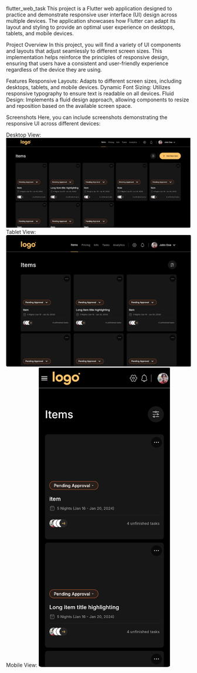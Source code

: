 flutter_web_task
This project is a Flutter web application designed to practice and demonstrate responsive user interface (UI) design across multiple devices. The application showcases how Flutter can adapt its layout and styling to provide an optimal user experience on desktops, tablets, and mobile devices.

Project Overview
In this project, you will find a variety of UI components and layouts that adjust seamlessly to different screen sizes. This implementation helps reinforce the principles of responsive design, ensuring that users have a consistent and user-friendly experience regardless of the device they are using.

Features
Responsive Layouts: Adapts to different screen sizes, including desktops, tablets, and mobile devices.
Dynamic Font Sizing: Utilizes responsive typography to ensure text is readable on all devices.
Fluid Design: Implements a fluid design approach, allowing components to resize and reposition based on the available screen space.

Screenshots
Here, you can include screenshots demonstrating the responsive UI across different devices:

Desktop View:
<img src="screenshots/desktop.png"></img>
Tablet View:
<img src="screenshots/tablet.png"></img>
Mobile View:
<img src="screenshots/mobile.png"></img>
